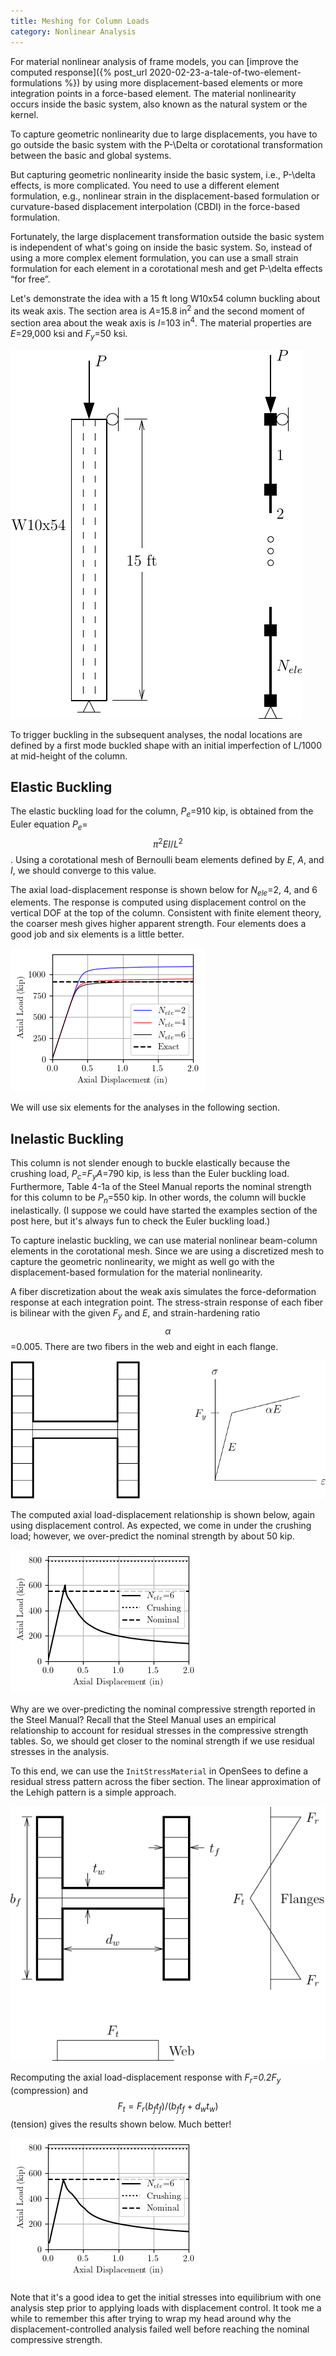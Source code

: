 ```yaml
---
title: Meshing for Column Loads
category: Nonlinear Analysis
---
```


For material nonlinear analysis of frame models, you can
[improve the computed response]({% post_url 2020-02-23-a-tale-of-two-element-formulations %}) by using more displacement-based elements or more integration points in a force-based element. The material nonlinearity occurs inside the basic system, also known as the natural system or the kernel.

To capture geometric nonlinearity due to large displacements, you have to go outside the basic system with the P-\Delta or corotational transformation between the basic and global systems.

But capturing geometric nonlinearity inside the basic system, i.e., P-\delta effects, is more complicated. You need to use a different element formulation, e.g., nonlinear strain in the displacement-based formulation or curvature-based displacement interpolation (CBDI) in the force-based formulation.

Fortunately, the large displacement transformation outside the basic system is independent of what's going on inside the basic system. So, instead of using a more complex element formulation, you can use a small strain formulation for each element in a corotational mesh and get P-\delta effects “for free”.

Let's demonstrate the idea with a 15 ft long W10x54 column buckling about its weak axis. The section area is _A_=15.8 in<sup>2</sup> and the second moment of section area about the weak axis is _I_=103 in<sup>4</sup>. The material properties are _E_=29,000 ksi and _F<sub>y</sub>_=50 ksi.

![W10x54 column](/assets/images/ColumnW10x54.png)

To trigger buckling in the subsequent analyses, the nodal locations are defined by a first mode buckled shape with an initial imperfection of L/1000 at mid-height of the column.

## Elastic Buckling

The elastic buckling load for the column, _P<sub>e</sub>_=910 kip, is obtained from the Euler equation _P<sub>e</sub>_=$$\pi^2EI/L^2$$. Using a corotational mesh of Bernoulli beam elements defined by _E_, _A_, and _I_, we should converge to this value.

The axial load-displacement response is shown below for _N<sub>ele</sub>_=2, 4, and 6 elements. The response is computed using displacement control on the vertical DOF at the top of the column. Consistent with finite element theory, the coarser mesh gives higher apparent strength. Four elements does a good job and six elements is a little better.

![Axial load-displacement response](/assets/images/ColumnElastic.png)

We will use six elements for the analyses in the following section.

## Inelastic Buckling

This column is not slender enough to buckle elastically because the crushing load, _P<sub>c</sub>=F<sub>y</sub>A_=790 kip, is less than the Euler buckling load. Furthermore, Table 4-1a of the Steel Manual reports the nominal strength for this column to be _P<sub>n</sub>_=550 kip. In other words, the column will buckle inelastically. (I suppose we could have started the examples section of the post here, but it's always fun to check the Euler buckling load.)

To capture inelastic buckling, we can use material nonlinear beam-column elements in the corotational mesh. Since we are using a discretized mesh to capture the geometric nonlinearity, we might as well go with the displacement-based formulation for the material nonlinearity.

A fiber discretization about the weak axis simulates the force-deformation response at each integration point. The stress-strain response of each fiber is bilinear with the given _F<sub>y</sub>_ and _E_, and strain-hardening ratio $$\alpha$$=0.005. There are two fibers in the web and eight in each flange.

![Fiber discretization about weak axis](/assets/images/WFSectionWeak.png)

The computed axial load-displacement relationship is shown below, again using displacement control. As expected, we come in under the crushing load; however, we over-predict the nominal strength by about 50 kip.

![Axial load-displacement response](/assets/images/ColumnPlastic.png)

Why are we over-predicting the nominal compressive strength reported in the Steel Manual? Recall that the Steel Manual uses an empirical relationship to account for residual stresses in the compressive strength tables. So, we should get closer to the nominal strength if we use residual stresses in the analysis.

To this end, we can use the `InitStressMaterial` in OpenSees to define a residual stress pattern across the fiber section. The linear approximation of the Lehigh pattern is a simple approach.

![Fiber discretization and residual stress pattern](/assets/images/WFSectionResidual.png)

Recomputing the axial load-displacement response with _F<sub>r</sub>=0.2F<sub>y</sub>_ (compression) and $$F_t=F_r(b_ft_f)/(b_ft_f+d_wt_w)$$ (tension) gives the results shown below. Much better!

![Axial load-displacement response](/assets/images/ColumnPlasticResidual.png)

Note that it's a good idea to get the initial stresses into equilibrium with one analysis step prior to applying loads with displacement control. It took me a while to remember this after trying to wrap my head around why the displacement-controlled analysis failed well before reaching the nominal compressive strength.

